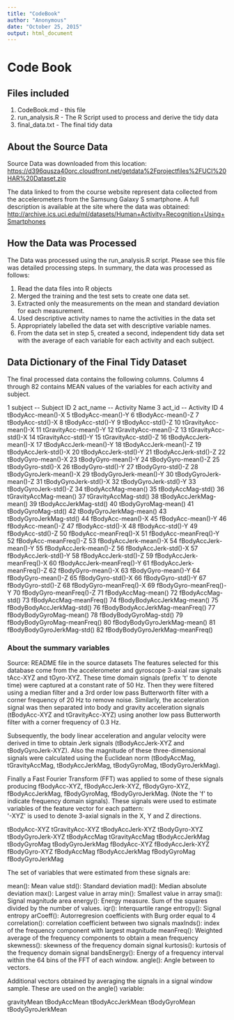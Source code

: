 ```yaml
---
title: "CodeBook"
author: "Anonymous"
date: "October 25, 2015"
output: html_document
---
```


# Code Book

## Files included
1. CodeBook.md    - this file
2. run_analysis.R - The R Script used to process and derive the tidy data
3. final_data.txt - The final tidy data

## About the Source Data

Source Data was downloaded from this location:
https://d396qusza40orc.cloudfront.net/getdata%2Fprojectfiles%2FUCI%20HAR%20Dataset.zip  

The data linked to from the course website represent data collected from the accelerometers from the Samsung Galaxy S smartphone. A full description is available at the site where the data was obtained: 
http://archive.ics.uci.edu/ml/datasets/Human+Activity+Recognition+Using+Smartphones  


## How the Data was Processed
The Data was processed using the run_analysis.R script.  Please see this file was detailed processing steps.  In summary, the data was processed as follows:

1. Read the data files into R objects
2. Merged the training and the test sets to create one data set.
3. Extracted only the measurements on the mean and standard deviation for each measurement. 
4. Used descriptive activity names to name the activities in the data set
5. Appropriately labelled the data set with descriptive variable names. 
6. From the data set in step 5, created a second, independent tidy data set with the average of each variable for each activity and each subject.

## Data Dictionary of the Final Tidy Dataset
The final processed data contains the following columns. Columns 4 through 82 contains MEAN values of the variables for each activity and subject.

1 subject  -- Subject ID
2 act_name -- Activity Name
3 act_id   -- Activity ID
4 tBodyAcc-mean()-X
5 tBodyAcc-mean()-Y
6 tBodyAcc-mean()-Z
7 tBodyAcc-std()-X
8 tBodyAcc-std()-Y
9 tBodyAcc-std()-Z
10 tGravityAcc-mean()-X
11 tGravityAcc-mean()-Y
12 tGravityAcc-mean()-Z
13 tGravityAcc-std()-X
14 tGravityAcc-std()-Y
15 tGravityAcc-std()-Z
16 tBodyAccJerk-mean()-X
17 tBodyAccJerk-mean()-Y
18 tBodyAccJerk-mean()-Z
19 tBodyAccJerk-std()-X
20 tBodyAccJerk-std()-Y
21 tBodyAccJerk-std()-Z
22 tBodyGyro-mean()-X
23 tBodyGyro-mean()-Y
24 tBodyGyro-mean()-Z
25 tBodyGyro-std()-X
26 tBodyGyro-std()-Y
27 tBodyGyro-std()-Z
28 tBodyGyroJerk-mean()-X
29 tBodyGyroJerk-mean()-Y
30 tBodyGyroJerk-mean()-Z
31 tBodyGyroJerk-std()-X
32 tBodyGyroJerk-std()-Y
33 tBodyGyroJerk-std()-Z
34 tBodyAccMag-mean()
35 tBodyAccMag-std()
36 tGravityAccMag-mean()
37 tGravityAccMag-std()
38 tBodyAccJerkMag-mean()
39 tBodyAccJerkMag-std()
40 tBodyGyroMag-mean()
41 tBodyGyroMag-std()
42 tBodyGyroJerkMag-mean()
43 tBodyGyroJerkMag-std()
44 fBodyAcc-mean()-X
45 fBodyAcc-mean()-Y
46 fBodyAcc-mean()-Z
47 fBodyAcc-std()-X
48 fBodyAcc-std()-Y
49 fBodyAcc-std()-Z
50 fBodyAcc-meanFreq()-X
51 fBodyAcc-meanFreq()-Y
52 fBodyAcc-meanFreq()-Z
53 fBodyAccJerk-mean()-X
54 fBodyAccJerk-mean()-Y
55 fBodyAccJerk-mean()-Z
56 fBodyAccJerk-std()-X
57 fBodyAccJerk-std()-Y
58 fBodyAccJerk-std()-Z
59 fBodyAccJerk-meanFreq()-X
60 fBodyAccJerk-meanFreq()-Y
61 fBodyAccJerk-meanFreq()-Z
62 fBodyGyro-mean()-X
63 fBodyGyro-mean()-Y
64 fBodyGyro-mean()-Z
65 fBodyGyro-std()-X
66 fBodyGyro-std()-Y
67 fBodyGyro-std()-Z
68 fBodyGyro-meanFreq()-X
69 fBodyGyro-meanFreq()-Y
70 fBodyGyro-meanFreq()-Z
71 fBodyAccMag-mean()
72 fBodyAccMag-std()
73 fBodyAccMag-meanFreq()
74 fBodyBodyAccJerkMag-mean()
75 fBodyBodyAccJerkMag-std()
76 fBodyBodyAccJerkMag-meanFreq()
77 fBodyBodyGyroMag-mean()
78 fBodyBodyGyroMag-std()
79 fBodyBodyGyroMag-meanFreq()
80 fBodyBodyGyroJerkMag-mean()
81 fBodyBodyGyroJerkMag-std()
82 fBodyBodyGyroJerkMag-meanFreq()

### About the summary variables
Source: README file in the source datasets
The features selected for this database come from the accelerometer and gyroscope 3-axial raw signals tAcc-XYZ and tGyro-XYZ. These time domain signals (prefix 't' to denote time) were captured at a constant rate of 50 Hz. Then they were filtered using a median filter and a 3rd order low pass Butterworth filter with a corner frequency of 20 Hz to remove noise. Similarly, the acceleration signal was then separated into body and gravity acceleration signals (tBodyAcc-XYZ and tGravityAcc-XYZ) using another low pass Butterworth filter with a corner frequency of 0.3 Hz. 

Subsequently, the body linear acceleration and angular velocity were derived in time to obtain Jerk signals (tBodyAccJerk-XYZ and tBodyGyroJerk-XYZ). Also the magnitude of these three-dimensional signals were calculated using the Euclidean norm (tBodyAccMag, tGravityAccMag, tBodyAccJerkMag, tBodyGyroMag, tBodyGyroJerkMag). 

Finally a Fast Fourier Transform (FFT) was applied to some of these signals producing fBodyAcc-XYZ, fBodyAccJerk-XYZ, fBodyGyro-XYZ, fBodyAccJerkMag, fBodyGyroMag, fBodyGyroJerkMag. (Note the 'f' to indicate frequency domain signals).
These signals were used to estimate variables of the feature vector for each pattern:  
'-XYZ' is used to denote 3-axial signals in the X, Y and Z directions.

tBodyAcc-XYZ
tGravityAcc-XYZ
tBodyAccJerk-XYZ
tBodyGyro-XYZ
tBodyGyroJerk-XYZ
tBodyAccMag
tGravityAccMag
tBodyAccJerkMag
tBodyGyroMag
tBodyGyroJerkMag
fBodyAcc-XYZ
fBodyAccJerk-XYZ
fBodyGyro-XYZ
fBodyAccMag
fBodyAccJerkMag
fBodyGyroMag
fBodyGyroJerkMag

The set of variables that were estimated from these signals are: 

mean(): Mean value
std(): Standard deviation
mad(): Median absolute deviation 
max(): Largest value in array
min(): Smallest value in array
sma(): Signal magnitude area
energy(): Energy measure. Sum of the squares divided by the number of values. 
iqr(): Interquartile range 
entropy(): Signal entropy
arCoeff(): Autorregresion coefficients with Burg order equal to 4
correlation(): correlation coefficient between two signals
maxInds(): index of the frequency component with largest magnitude
meanFreq(): Weighted average of the frequency components to obtain a mean frequency
skewness(): skewness of the frequency domain signal 
kurtosis(): kurtosis of the frequency domain signal 
bandsEnergy(): Energy of a frequency interval within the 64 bins of the FFT of each window.
angle(): Angle between to vectors.

Additional vectors obtained by averaging the signals in a signal window sample. These are used on the angle() variable:

gravityMean
tBodyAccMean
tBodyAccJerkMean
tBodyGyroMean
tBodyGyroJerkMean